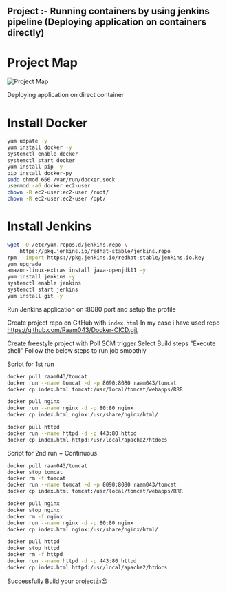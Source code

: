 ## Project :- Running containers by using jenkins pipeline (Deploying application on containers directly)

# Project Map
![Project Map](https://user-images.githubusercontent.com/111989928/198704452-61a88f68-ad64-4d0e-8eda-5b3a47fd09cc.png)







Deploying application on direct container

# Install Docker
```sh
yum udpate -y
yum install docker -y
systemctl enable docker
systemctl start docker
yum install pip -y
pip install docker-py
sudo chmod 666 /var/run/docker.sock
usermod -aG docker ec2-user
chown -R ec2-user:ec2-user /root/
chown -R ec2-user:ec2-user /opt/
```

# Install Jenkins
```sh
wget -O /etc/yum.repos.d/jenkins.repo \
    https://pkg.jenkins.io/redhat-stable/jenkins.repo
rpm --import https://pkg.jenkins.io/redhat-stable/jenkins.io.key
yum upgrade
amazon-linux-extras install java-openjdk11 -y
yum install jenkins -y
systemctl enable jenkins
systemctl start jenkins
yum install git -y
```

Run Jenkins application on :8080 port and setup the profile

Create project repo on GitHub with `index.html`
In my case i have used repo https://github.com/Raam043/Docker-CICD.git

Create freestyle project with Poll SCM trigger
Select Build steps "Execute shell"
Follow the below steps to run job smoothly

Script for 1st run
```sh
docker pull raam043/tomcat
docker run --name tomcat -d -p 8090:8080 raam043/tomcat
docker cp index.html tomcat:/usr/local/tomcat/webapps/RRR

docker pull nginx
docker run --name nginx -d -p 80:80 nginx
docker cp index.html nginx:/usr/share/nginx/html/

docker pull httpd
docker run --name httpd -d -p 443:80 httpd
docker cp index.html httpd:/usr/local/apache2/htdocs
```

Script for 2nd run + Continuous 
```sh
docker pull raam043/tomcat
docker stop tomcat
docker rm -f tomcat
docker run --name tomcat -d -p 8090:8080 raam043/tomcat
docker cp index.html tomcat:/usr/local/tomcat/webapps/RRR

docker pull nginx
docker stop nginx
docker rm -f nginx
docker run --name nginx -d -p 80:80 nginx
docker cp index.html nginx:/usr/share/nginx/html/

docker pull httpd
docker stop httpd
docker rm -f httpd
docker run --name httpd -d -p 443:80 httpd
docker cp index.html httpd:/usr/local/apache2/htdocs
```

Successfully Build your project👍😍
